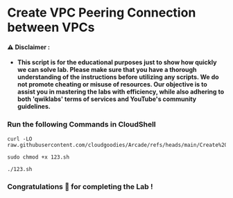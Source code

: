 #  Create VPC Peering Connection between VPCs


#### ⚠️ Disclaimer :
- **This script is for the educational purposes just to show how quickly we can solve lab. Please make sure that you have a thorough understanding of the instructions before utilizing any scripts. We do not promote cheating or  misuse of resources. Our objective is to assist you in mastering the labs with efficiency, while also adhering to both 'qwiklabs' terms of services and YouTube's community guidelines.**

### Run the following Commands in CloudShell 

```
curl -LO raw.githubusercontent.com/cloudgoodies/Arcade/refs/heads/main/Create%20VPC%20Peering%20Connection%20between%20VPCs/123.sh

sudo chmod +x 123.sh

./123.sh
```

### Congratulations 🎉 for completing the Lab !
